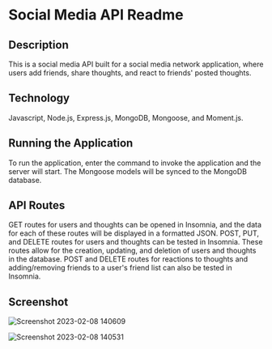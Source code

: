 # Social Media API Readme

## Description

This is a social media API built for a social media network application, where users add friends, share thoughts, and react to friends' posted thoughts.

## Technology

Javascript, Node.js, Express.js, MongoDB, Mongoose, and Moment.js.

## Running the Application

To run the application, enter the command to invoke the application and the server will start. The Mongoose models will be synced to the MongoDB database.

## API Routes

GET routes for users and thoughts can be opened in Insomnia, and the data for each of these routes will be displayed in a formatted JSON.
POST, PUT, and DELETE routes for users and thoughts can be tested in Insomnia. These routes allow for the creation, updating, and deletion of users and thoughts in the database.
POST and DELETE routes for reactions to thoughts and adding/removing friends to a user's friend list can also be tested in Insomnia.

## Screenshot

![Screenshot 2023-02-08 140609](https://user-images.githubusercontent.com/112577325/217639926-c09eb485-685a-4291-9b8b-a612fd411f77.png)

![Screenshot 2023-02-08 140531](https://user-images.githubusercontent.com/112577325/217639940-c39cdec4-a5d6-40d5-a4a7-1eab1b548724.png)

